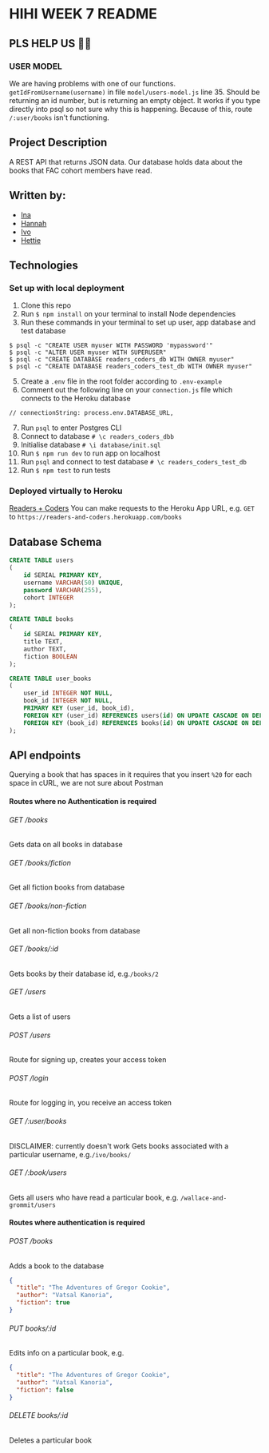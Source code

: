 # HIHI WEEK 7 README

## PLS HELP US 🙏🧠

### USER MODEL
We are having problems with one of our functions. 
`getIdFromUsername(username)` in file `model/users-model.js` line 35. Should be returning an id number, but is returning an empty object. 
It works if you type directly into psql so not sure why this is happening. Because of this, route `/:user/books` isn't functioning. 

## Project Description
A REST API that returns JSON data. Our database holds data about the books that FAC cohort members have read.

## Written by: 
- [Ina](https://github.com/itsina96)
- [Hannah](https://github.com/hannahgooding)
- [Ivo](https://github.com/Ivo-Evans)
- [Hettie](https://github.com/HettieM)

## Technologies

### Set up with local deployment
1. Clone this repo
2. Run `$ npm install` on your terminal to install Node dependencies
3. Run these commands in your terminal to set up user, app database and test database
```
$ psql -c "CREATE USER myuser WITH PASSWORD 'mypassword'"
$ psql -c "ALTER USER myuser WITH SUPERUSER"
$ psql -c "CREATE DATABASE readers_coders_db WITH OWNER myuser"
$ psql -c "CREATE DATABASE readers_coders_test_db WITH OWNER myuser"
```
5. Create a `.env` file in the root folder according to `.env-example`
6. Comment out the following line on your `connection.js` file which connects to the Heroku database
```
// connectionString: process.env.DATABASE_URL,
```
7. Run `psql` to enter Postgres CLI
8. Connect to database `# \c readers_coders_dbb`
9. Initialise database `# \i database/init.sql`
10. Run `$ npm run dev` to run app on localhost
11. Run `psql` and connect to test database `# \c readers_coders_test_db`
12. Run `$ npm test` to run tests

### Deployed virtually to Heroku
[Readers + Coders](https://readers-and-coders.herokuapp.com/books)
You can make requests to the Heroku App URL, e.g. `GET` to `https://readers-and-coders.herokuapp.com/books`

## Database Schema
```sql
CREATE TABLE users
(
    id SERIAL PRIMARY KEY,
    username VARCHAR(50) UNIQUE,
    password VARCHAR(255),
    cohort INTEGER
);
```
```sql
CREATE TABLE books
(
    id SERIAL PRIMARY KEY,
    title TEXT,
    author TEXT,
    fiction BOOLEAN
);
```
```sql
CREATE TABLE user_books
(
    user_id INTEGER NOT NULL,
    book_id INTEGER NOT NULL,
    PRIMARY KEY (user_id, book_id),
    FOREIGN KEY (user_id) REFERENCES users(id) ON UPDATE CASCADE ON DELETE CASCADE,
    FOREIGN KEY (book_id) REFERENCES books(id) ON UPDATE CASCADE ON DELETE CASCADE
);
```

## API endpoints

Querying a book that has spaces in it requires that you insert `%20` for each space in cURL, we are not sure about Postman

#### Routes where no Authentication is required

###### GET /books
Gets data on all books in database

###### GET /books/fiction
Get all fiction books from database

###### GET /books/non-fiction
Get all non-fiction books from database

###### GET /books/:id
Gets books by their database id, e.g.`/books/2`

###### GET /users
Gets a list of users

###### POST /users
Route for signing up, creates your access token

###### POST /login
Route for logging in, you receive an access token

###### GET /:user/books
DISCLAIMER: currently doesn't work
Gets books associated with a particular username, e.g.`/ivo/books/`

###### GET /:book/users
Gets all users who have read a particular book, e.g. 
`/wallace-and-grommit/users`

#### Routes where authentication is required

###### POST /books
Adds a book to the database
```json
{ 
  "title": "The Adventures of Gregor Cookie",
  "author": "Vatsal Kanoria",
  "fiction": true
}
```

###### PUT books/:id
Edits info on a particular book, e.g.

```json
{ 
  "title": "The Adventures of Gregor Cookie",
  "author": "Vatsal Kanoria",
  "fiction": false
}
```

###### DELETE books/:id
Deletes a particular book
